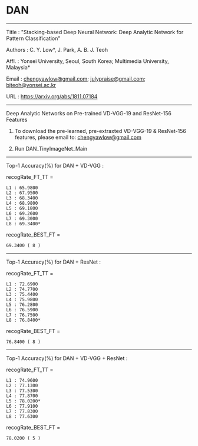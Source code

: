 # DAN

**************************************************************************************************

Title   : "Stacking-based Deep Neural Network: Deep Analytic Network for Pattern Classification" 

Authors : C. Y. Low*, J. Park, A. B. J. Teoh

Affl.   : Yonsei University, Seoul, South Korea; Multimedia University, Malaysia*

Email   : chengyawlow@gmail.com; julypraise@gmail.com; bjteoh@yonsei.ac.kr

URL     : https://arxiv.org/abs/1811.07184

**************************************************************************************************

Deep Analytic Networks on Pre-trained VD-VGG-19 and ResNet-156 Features

1.  To download the pre-learned, pre-extraxted VD-VGG-19 & ResNet-156 features, please email to:
    chengyawlow@gmail.com
    
2.  Run DAN_TinyImageNet_Main

**************************************************************************************************

Top-1 Accuracy(%) for DAN + VD-VGG :

recogRate_FT_TT =

    L1 : 65.9800   
    L2 : 67.9500   
    L3 : 68.3400   
    L4 : 68.9800   
    L5 : 69.1800   
    L6 : 69.2600   
    L7 : 69.3000   
    L8 : 69.3400*

recogRate_BEST_FT =

    69.3400 ( 8 )

**************************************************************************************************

Top-1 Accuracy(%) for DAN + ResNet :

recogRate_FT_TT =

    L1 : 72.6900     
    L2 : 74.7700     
    L3 : 75.4400     
    L4 : 75.9800     
    L5 : 76.2800     
    L6 : 76.5900       
    L7 : 76.7500     
    L8 : 76.8400*

recogRate_BEST_FT =

    76.8400 ( 8 )

**************************************************************************************************

Top-1 Accuracy(%) for DAN + VD-VGG + ResNet :

recogRate_FT_TT =

    L1 : 74.9600   
    L2 : 77.1300
    L3 : 77.5300
    L4 : 77.8700 
    L5 : 78.0200*
    L6 : 77.9100
    L7 : 77.8300
    L8 : 77.6300

recogRate_BEST_FT =

    78.0200 ( 5 )

